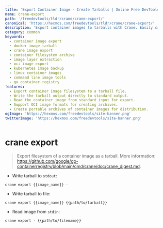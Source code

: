 ```yaml
---
title: 'Export Container Image - Create Tarballs | Online Free DevTools by Hexmos'
name: crane-export
path: '/freedevtools/tldr/crane/crane-export/'
canonical: 'https://hexmos.com/freedevtools/tldr/crane/crane-export/'
description: 'Export container images to tarballs with Crane. Easily create container archives for backup, transfer, or offline use. Free online tool, no registration required.'
category: common
keywords:
  - container image export
  - docker image tarball
  - crane image export
  - container filesystem archive
  - image layer extraction
  - oci image export
  - kubernetes image backup
  - linux container images
  - command line image tools
  - go container registry
features:
  - Export container image filesystem to a tarball file.
  - Write the tarball output directly to standard output.
  - Read the container image from standard input for export.
  - Support OCI image formats for creating archives.
  - Create portable archives of container images for distribution.
ogImage: 'https://hexmos.com/freedevtools/site-banner.png'
twitterImage: 'https://hexmos.com/freedevtools/site-banner.png'
---
```


# crane export

> Export filesystem of a container image as a tarball.
> More information: <https://github.com/google/go-containerregistry/blob/main/cmd/crane/doc/crane_digest.md>.

- Write tarball to `stdout`:

`crane export {{image_name}} -`

- Write tarball to file:

`crane export {{image_name}} {{path/to/tarball}}`

- Read image from `stdin`:

`crane export - {{path/to/filename}}`
